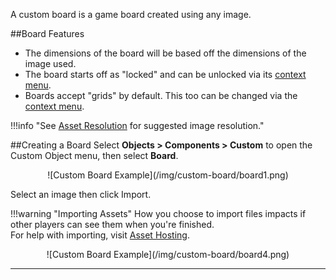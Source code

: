 A custom board is a game board created using any image.

##Board Features
* The dimensions of the board will be based off the dimensions of the image used.
* The board starts off as "locked" and can be unlocked via its [context menu](/player-guides/context-menu#toggles).
* Boards accept "grids" by default. This too can be changed via the [context menu](/player-guides/context-menu#toggles).

!!!info "See [Asset Resolution](asset-resolution) for suggested image resolution."

##Creating a Board
Select **Objects > Components > Custom** to open the Custom Object menu, then select **Board**.

<center>![Custom Board Example](/img/custom-board/board1.png)</center>

Select an image then click Import.

!!!warning "Importing Assets"
    How you choose to import files impacts if other players can see them when you're finished.<br>For help with importing, visit [Asset Hosting](asset-hosting).

<center>![Custom Board Example](/img/custom-board/board4.png)</center>

---
